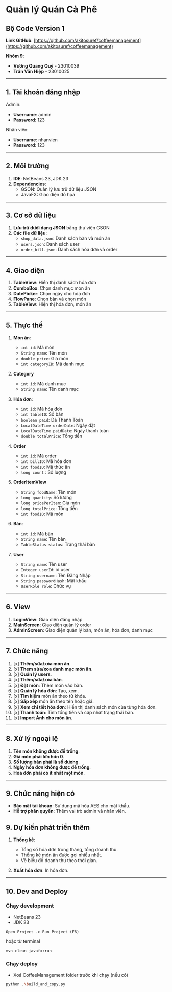 # Quản lý Quán Cà Phê

## Bộ Code Version 1

**Link GitHub**: [https://github.com/akitosuref/coffeemanagement](https://github.com/akitosuref/coffeemanagement)

**Nhóm 9**:

- **Vương Quang Quý** - 23010039
- **Trần Văn Hiệp** - 23010025

---

## 1. Tài khoản đăng nhập

Admin:

- **Username**: admin
- **Password**: 123

Nhân viên:

- **Username**: nhanvien
- **Password**: 123

---

## 2. Môi trường

1. **IDE**: NetBeans 23, JDK 23
2. **Dependencies**:
   - GSON: Quản lý lưu trữ dữ liệu JSON
   - JavaFX: Giao diện đồ họa

---

## 3. Cơ sở dữ liệu

1. **Lưu trữ dưới dạng JSON** bằng thư viện GSON
2. **Các file dữ liệu**:
   - `shop_data.json`: Danh sách bàn và món ăn
   - `users.json`: Danh sách user
   - `order_bill.json`: Danh sách hóa đơn và order

---

## 4. Giao diện

1. **TableView**: Hiển thị danh sách hóa đơn
2. **ComboBox**: Chọn danh mục món ăn
3. **DatePicker**: Chọn ngày cho hóa đơn
4. **FlowPane**: Chọn bàn và chọn món
5. **TableView**: Hiện thị hóa đơn, món ăn

---

## 5. Thực thể

1. **Món ăn**:

   - `int id`: Mã món
   - `String name`: Tên món
   - `double price`: Giá món
   - `int categoryID`: Mã danh mục

2. **Category**

   - `int id`: Mã danh mục
   - `String name`: Tên danh mục

3. **Hóa đơn**:

   - `int id`: Mã hóa đơn
   - `int tableID`: Số bàn
   - `boolean paid`: Đã Thanh Toán
   - `LocalDateTime orderDate`: Ngày đặt
   - `LocalDateTime paidDate`: Ngày thanh toán
   - `double totalPrice`: Tổng tiền

4. **Order**

   - `int id`: Mã order
   - `int billID`: Mã hóa đơn
   - `int foodID`: Mã thức ăn
   - `long count` : Số lượng

5. **OrderItemView**
   - `String foodName`: Tên món
   - `long quantity`: Số lượng
   - `long pricePerItem`: Giá món
   - `long totalPrice`: Tổng tiền
   - `int foodID`: Mã món

6. **Bàn**:
   - `int id`: Mã bàn
   - `String name`: Tên bàn
   - `TableStatus status`: Trạng thái bàn

7. **User**
   - `String name`: Tên user
   - `Integer userId`: id user
   - `String username`: Tên Đăng Nhập
   - `String passwordHash`: Mật khẩu
   - `UserRole role`: Chức vụ

---

## 6. View

1. **LoginView**: Giao diện đăng nhập
2. **MainScreen**: Giao diện quản lý order
3. **AdminScreen**: Giao diện quản lý bàn, món ăn, hóa đơn, danh mục

---

## 7. Chức năng

1. [x] **Thêm/sửa/xóa món ăn**.
2. [x] **Them sửa/xoa danh mục món ăn**.
3. [x] **Quản lý users**.
2. [x] **Thêm/sửa/xóa bàn**.
3. [x] **Đặt món**: Thêm món vào bàn.
4. [x] **Quản lý hóa đơn**: Tạo, xem.
5. [x] **Tìm kiếm** món ăn theo từ khóa.
6. [x] **Sắp xếp** món ăn theo tên hoặc giá.
7. [x] **Xem chi tiết hóa đơn**: Hiển thị danh sách món của từng hóa đơn.
8. [x] **Thanh toán**: Tính tổng tiền và cập nhật trạng thái bàn.
9. [x] **Import Ảnh cho món ăn**.

---

## 8. Xử lý ngoại lệ

1. **Tên món không được để trống**.
2. **Giá món phải lớn hơn 0**.
3. **Số lượng bàn phải là số dương**.
4. **Ngày hóa đơn không được để trống**.
5. **Hóa đơn phải có ít nhất một món**.

---

## 9. Chức năng hiện có

- **Bảo mật tài khoản**: Sử dụng mã hóa AES cho mật khẩu.
- **Hỗ trợ phân quyền**: Thêm vai trò admin và nhân viên.

## 9. Dự kiến phát triển thêm

1. **Thống kê**:

   - Tổng số hóa đơn trong tháng, tổng doanh thu.
   - Thống kê món ăn được gọi nhiều nhất.
   - Vẽ biểu đồ doanh thu theo thời gian.

2. **Xuất hóa đơn**: In hóa đơn.

---


## 10. Dev and Deploy

### Chạy development

- NetBeans 23
- JDK 23

`Open Project -> Run Project (F6)`

hoặc từ terminal
```bash
mvn clean javafx:run
```

### Chạy deploy
- Xoá CoffeeManagement folder trước khi chạy (nếu có)
```bash
python .\build_and_copy.py
```
